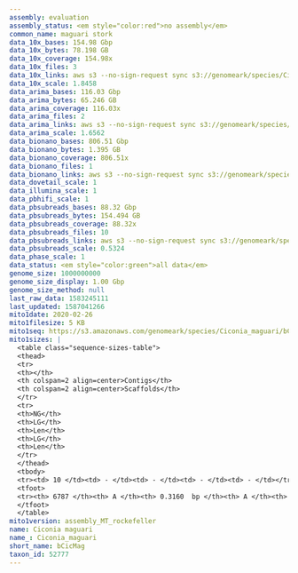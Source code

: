 ```yaml
---
assembly: evaluation
assembly_status: <em style="color:red">no assembly</em>
common_name: maguari stork
data_10x_bases: 154.98 Gbp
data_10x_bytes: 78.198 GB
data_10x_coverage: 154.98x
data_10x_files: 3
data_10x_links: aws s3 --no-sign-request sync s3://genomeark/species/Ciconia_maguari/bCicMag1/genomic_data/10x/ .<br>
data_10x_scale: 1.8458
data_arima_bases: 116.03 Gbp
data_arima_bytes: 65.246 GB
data_arima_coverage: 116.03x
data_arima_files: 2
data_arima_links: aws s3 --no-sign-request sync s3://genomeark/species/Ciconia_maguari/bCicMag1/genomic_data/arima/ .<br>
data_arima_scale: 1.6562
data_bionano_bases: 806.51 Gbp
data_bionano_bytes: 1.395 GB
data_bionano_coverage: 806.51x
data_bionano_files: 1
data_bionano_links: aws s3 --no-sign-request sync s3://genomeark/species/Ciconia_maguari/bCicMag1/genomic_data/bionano/ .<br>
data_dovetail_scale: 1
data_illumina_scale: 1
data_pbhifi_scale: 1
data_pbsubreads_bases: 88.32 Gbp
data_pbsubreads_bytes: 154.494 GB
data_pbsubreads_coverage: 88.32x
data_pbsubreads_files: 10
data_pbsubreads_links: aws s3 --no-sign-request sync s3://genomeark/species/Ciconia_maguari/bCicMag1/genomic_data/pacbio/ . --exclude "*ccs.bam*"<br>
data_pbsubreads_scale: 0.5324
data_phase_scale: 1
data_status: <em style="color:green">all data</em>
genome_size: 1000000000
genome_size_display: 1.00 Gbp
genome_size_method: null
last_raw_data: 1583245111
last_updated: 1587041266
mito1date: 2020-02-26
mito1filesize: 5 KB
mito1seq: https://s3.amazonaws.com/genomeark/species/Ciconia_maguari/bCicMag1/assembly_MT_rockefeller/bCicMag1.MT.20200226.fasta.gz
mito1sizes: |
  <table class="sequence-sizes-table">
  <thead>
  <tr>
  <th></th>
  <th colspan=2 align=center>Contigs</th>
  <th colspan=2 align=center>Scaffolds</th>
  </tr>
  <tr>
  <th>NG</th>
  <th>LG</th>
  <th>Len</th>
  <th>LG</th>
  <th>Len</th>
  </tr>
  </thead>
  <tbody>
  <tr><td> 10 </td><td> - </td><td> - </td><td> - </td><td> - </td></tr>  <tr><td> 20 </td><td> - </td><td> - </td><td> - </td><td> - </td></tr>  <tr><td> 30 </td><td> - </td><td> - </td><td> - </td><td> - </td></tr>  <tr><td> 40 </td><td> - </td><td> - </td><td> - </td><td> - </td></tr>  <tr style="background-color:#cccccc;"><td> 50 </td><td> - </td><td style="background-color:#ff8888;"> - </td><td> - </td><td style="background-color:#ff8888;"> - </td></tr>  <tr><td> 60 </td><td> - </td><td> - </td><td> - </td><td> - </td></tr>  <tr><td> 70 </td><td> - </td><td> - </td><td> - </td><td> - </td></tr>  <tr><td> 80 </td><td> - </td><td> - </td><td> - </td><td> - </td></tr>  <tr><td> 90 </td><td> - </td><td> - </td><td> - </td><td> - </td></tr>  <tr><td> 100 </td><td> - </td><td> - </td><td> - </td><td> - </td></tr>  </tbody>
  <tfoot>
  <tr><th> 6787 </th><th> A </th><th> 0.3160  bp </th><th> A </th><th> 0.3160  bp </th></tr>
  </tfoot>
  </table>
mito1version: assembly_MT_rockefeller
name: Ciconia maguari
name_: Ciconia_maguari
short_name: bCicMag
taxon_id: 52777
---
```


